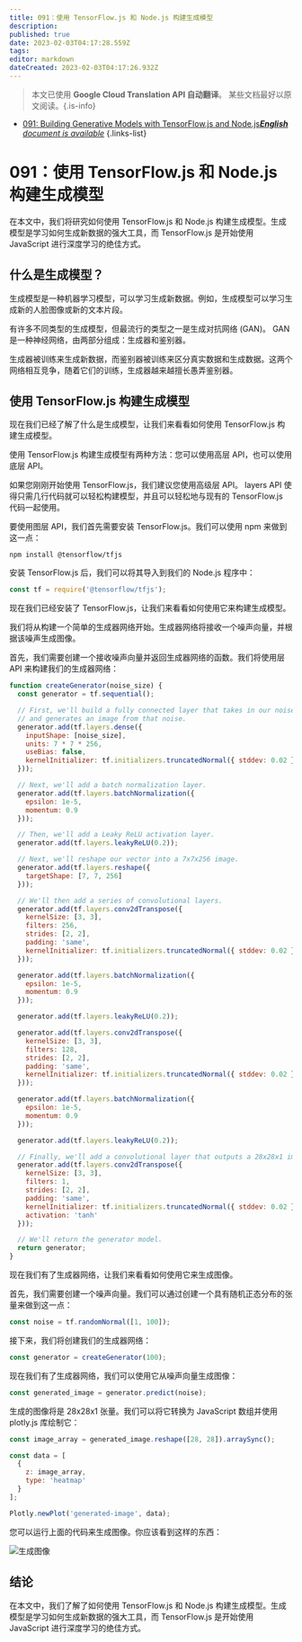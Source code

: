 ```yaml
---
title: 091：使用 TensorFlow.js 和 Node.js 构建生成模型
description: 
published: true
date: 2023-02-03T04:17:28.559Z
tags: 
editor: markdown
dateCreated: 2023-02-03T04:17:26.932Z
---
```


> 本文已使用 **Google Cloud Translation API 自动翻译**。
某些文档最好以原文阅读。{.is-info}



- [091: Building Generative Models with TensorFlow.js and Node.js***English** document is available*](/en/Knowledge-base/TensorFlow-js/Learning/091-building-generative-models-with-tensorflow-js-and-node-js)
{.links-list}


# 091：使用 TensorFlow.js 和 Node.js 构建生成模型

在本文中，我们将研究如何使用 TensorFlow.js 和 Node.js 构建生成模型。生成模型是学习如何生成新数据的强大工具，而 TensorFlow.js 是开始使用 JavaScript 进行深度学习的绝佳方式。

## 什么是生成模型？

生成模型是一种机器学习模型，可以学习生成新数据。例如，生成模型可以学习生成新的人脸图像或新的文本片段。

有许多不同类型的生成模型，但最流行的类型之一是生成对抗网络 (GAN)。 GAN 是一种神经网络，由两部分组成：生成器和鉴别器。

生成器被训练来生成新数据，而鉴别器被训练来区分真实数据和生成数据。这两个网络相互竞争，随着它们的训练，生成器越来越擅长愚弄鉴别器。

## 使用 TensorFlow.js 构建生成模型

现在我们已经了解了什么是生成模型，让我们来看看如何使用 TensorFlow.js 构建生成模型。

使用 TensorFlow.js 构建生成模型有两种方法：您可以使用高层 API，也可以使用底层 API。

如果您刚刚开始使用 TensorFlow.js，我们建议您使用高级层 API。 layers API 使得只需几行代码就可以轻松构建模型，并且可以轻松地与现有的 TensorFlow.js 代码一起使用。

要使用图层 API，我们首先需要安装 TensorFlow.js。我们可以使用 npm 来做到这一点：

```
npm install @tensorflow/tfjs
```

安装 TensorFlow.js 后，我们可以将其导入到我们的 Node.js 程序中：

```javascript
const tf = require('@tensorflow/tfjs');
```

现在我们已经安装了 TensorFlow.js，让我们来看看如何使用它来构建生成模型。

我们将从构建一个简单的生成器网络开始。生成器网络将接收一个噪声向量，并根据该噪声生成图像。

首先，我们需要创建一个接收噪声向量并返回生成器网络的函数。我们将使用层 API 来构建我们的生成器网络：

```javascript
function createGenerator(noise_size) {
  const generator = tf.sequential();

  // First, we'll build a fully connected layer that takes in our noise vector
  // and generates an image from that noise.
  generator.add(tf.layers.dense({
    inputShape: [noise_size],
    units: 7 * 7 * 256,
    useBias: false,
    kernelInitializer: tf.initializers.truncatedNormal({ stddev: 0.02 })
  }));

  // Next, we'll add a batch normalization layer.
  generator.add(tf.layers.batchNormalization({
    epsilon: 1e-5,
    momentum: 0.9
  }));

  // Then, we'll add a Leaky ReLU activation layer.
  generator.add(tf.layers.leakyReLU(0.2));

  // Next, we'll reshape our vector into a 7x7x256 image.
  generator.add(tf.layers.reshape({
    targetShape: [7, 7, 256]
  }));

  // We'll then add a series of convolutional layers.
  generator.add(tf.layers.conv2dTranspose({
    kernelSize: [3, 3],
    filters: 256,
    strides: [2, 2],
    padding: 'same',
    kernelInitializer: tf.initializers.truncatedNormal({ stddev: 0.02 })
  }));

  generator.add(tf.layers.batchNormalization({
    epsilon: 1e-5,
    momentum: 0.9
  }));

  generator.add(tf.layers.leakyReLU(0.2));

  generator.add(tf.layers.conv2dTranspose({
    kernelSize: [3, 3],
    filters: 128,
    strides: [2, 2],
    padding: 'same',
    kernelInitializer: tf.initializers.truncatedNormal({ stddev: 0.02 })
  }));

  generator.add(tf.layers.batchNormalization({
    epsilon: 1e-5,
    momentum: 0.9
  }));

  generator.add(tf.layers.leakyReLU(0.2));

  // Finally, we'll add a convolutional layer that outputs a 28x28x1 image.
  generator.add(tf.layers.conv2dTranspose({
    kernelSize: [3, 3],
    filters: 1,
    strides: [2, 2],
    padding: 'same',
    kernelInitializer: tf.initializers.truncatedNormal({ stddev: 0.02 }),
    activation: 'tanh'
  }));

  // We'll return the generator model.
  return generator;
}
```

现在我们有了生成器网络，让我们来看看如何使用它来生成图像。

首先，我们需要创建一个噪声向量。我们可以通过创建一个具有随机正态分布的张量来做到这一点：

```javascript
const noise = tf.randomNormal([1, 100]);
```

接下来，我们将创建我们的生成器网络：

```javascript
const generator = createGenerator(100);
```

现在我们有了生成器网络，我们可以使用它从噪声向量生成图像：

```javascript
const generated_image = generator.predict(noise);
```

生成的图像将是 28x28x1 张量。我们可以将它转换为 JavaScript 数组并使用 plotly.js 库绘制它：

```javascript
const image_array = generated_image.reshape([28, 28]).arraySync();

const data = [
  {
    z: image_array,
    type: 'heatmap'
  }
];

Plotly.newPlot('generated-image', data);
```

您可以运行上面的代码来生成图像。你应该看到这样的东西：

![生成图像](generated-image.png)

## 结论

在本文中，我们了解了如何使用 TensorFlow.js 和 Node.js 构建生成模型。生成模型是学习如何生成新数据的强大工具，而 TensorFlow.js 是开始使用 JavaScript 进行深度学习的绝佳方式。